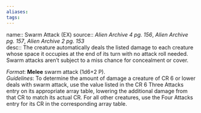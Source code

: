 ```yaml
---
aliases: 
tags: 
---
```


name:: Swarm Attack (EX)
source:: _Alien Archive 4 pg. 156_, _Alien Archive pg. 157_, _Alien Archive 2 pg. 153_  
desc:: The creature automatically deals the listed damage to each creature whose space it occupies at the end of its turn with no attack roll needed. Swarm attacks aren’t subject to a miss chance for concealment or cover.

_Format_: **Melee** swarm attack (1d6+2 P).  
_Guidelines_: To determine the amount of damage a creature of CR 6 or lower deals with swarm attack, use the value listed in the CR 6 Three Attacks entry on its appropriate array table, lowering the additional damage from that CR to match its actual CR. For all other creatures, use the Four Attacks entry for its CR in the corresponding array table.
